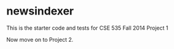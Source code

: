 newsindexer
===========

This is the starter code and tests for CSE 535 Fall 2014 Project 1

Now move on to Project 2.